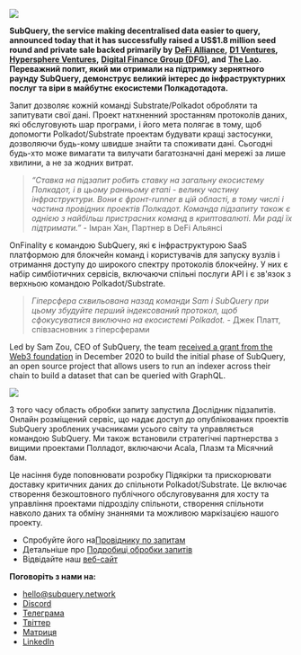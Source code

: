 
![](https://miro.medium.com/max/1400/0*CrM8-LKRt3slWAsN)

**SubQuery, the service making decentralised data easier to query, announced today that it has successfully raised a US$1.8 million seed round and private sale backed primarily by** [**DeFi Alliance**](https://defialliance.co/)**,** [**D1 Ventures**](https://d1.ventures/)**,** [**Hypersphere Ventures**](https://hypersphere.ventures/)**,** [**Digital Finance Group (DFG)**](https://www.dfg.group/)**, and** [**The Lao**](https://www.thelao.io/)**. Переважний попит, який ми отримали на підтримку зернятного раунду SubQuery, демонструє великий інтерес до інфраструктурних послуг та віри в майбутнє екосистеми Полкадотадота.**

Запит дозволяє кожній команді Substrate/Polkadot обробляти та запитувати свої дані. Проект натхненний зростанням протоколів даних, які обслуговують шар програми, і його мета полягає в тому, щоб допомогти Polkadot/Substrate проектам будувати кращі застосунки, дозволяючи будь-кому швидше знайти та споживати дані. Сьогодні будь-хто може вимагати та вилучати багатозначні дані мережі за лише хвилини, а не за жодних витрат.

> _“Ставка на підзапит робить ставку на загальну екосистему Полкадот, і в цьому ранньому етапі - велику частину інфраструктури. Вони є фронт-runner в цій області, в тому числі і частина провідних проектів Полкадот. Команда підзапиту також є однією з найбільш пристрасних команд в криптовалюті. Ми раді їх підтримати.”_ - Імран Хан, Партнер в DeFi Альянсі

OnFinality є командою SubQuery, які є інфраструктурою SaaS платформою для блокчейн команд і користувачів для запуску вузлів і отримання доступу до широкого спектру протоколів блокчейну. У них є набір симбіотичних сервісів, включаючи спільні послуги API і є зв'язок з верхньою командою Polkadot/Substrate.

> _Гіперсфера схвильована назад команди Sam і SubQuery при цьому збудуйте перший індексований протокол, щоб сфокусуватися виключно на екосистемі Polkadot._ - Джек Платт, співзасновник з гіперсферами

Led by Sam Zou, CEO of SubQuery, the team [received a grant from the Web3 foundation](https://subquery.medium.com/subquery-delivers-its-open-source-sdk-following-a-web3-foundation-grant-20da26ae87f) in December 2020 to build the initial phase of SubQuery, an open source project that allows users to run an indexer across their chain to build a dataset that can be queried with GraphQL.

![](https://miro.medium.com/max/1000/0*kjspGYRr_BtMk015)

З того часу область обробки запиту запустила Дослідник підзапитів. Онлайн розміщений сервіс, що надає доступ до опублікованих проектів SubQuery зроблених учасниками усього світу та управляється командою SubQuery. Ми також встановили стратегічні партнерства з вищими проектами Полладот, включаючи Acala, Плазм та Місячний бам.

Це насіння буде поповнювати розробку Підякірки та прискорювати доставку критичних даних до спільноти Polkadot/Substrate. Це включає створення безкоштовного публічного обслуговування для хосту та управління проектами підрозділу спільноти, створення спільноти навколо даних та обміну знаннями та можливою маркізацією нашого проекту.

-   Спробуйте його на[Провіднику по запитам](https://explorer.subquery.network/)
-   Детальніше про [Подробиці обробки запитів](https://doc.subquery.network/)
-   Відвідайте наш [веб-сайт](https://subquery.network/)

**Поговоріть з нами на:**

-   [hello@subquery.network](mailto:hello@subquery.network)
-   [Discord](https://discord.com/invite/78zg8aBSMG)
-   [Телеграма](https://t.me/subquerynetwork)
-   [Твіттер](https://twitter.com/subquerynetwork)
-   [Матриця](https://matrix.to/#/#subquery:matrix.org)
-   [LinkedIn](https://www.linkedin.com/company/subquery)